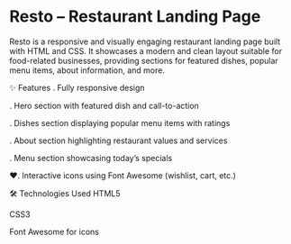 # Resto – Restaurant Landing Page
Resto is a responsive and visually engaging restaurant landing page built with HTML and CSS. It showcases a modern and clean layout suitable for food-related businesses, providing sections for featured dishes, popular menu items, about information, and more.

✨ Features
. Fully responsive design

. Hero section with featured dish and call-to-action

. Dishes section displaying popular menu items with ratings

. About section highlighting restaurant values and services

. Menu section showcasing today’s specials

❤. Interactive icons using Font Awesome (wishlist, cart, etc.)

🛠️ Technologies Used
HTML5

CSS3

Font Awesome for icons
